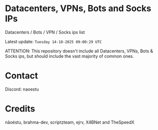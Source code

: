 # Datacenters, VPNs, Bots and Socks IPs
 
Datacenters / Bots / VPN / Socks ips list

Latest update: `Tuesday 14-10-2025 09:00:29 UTC` 

ATTENTION: This repository doesn't include all Datacenters, VPNs, Bots & Socks ips, 
but should include the vast majority of common ones.

# Contact
Discord: naoestu

# Credits
nãoéstu, brahma-dev, scriptzteam, ejrv, X4BNet and TheSpeedX

